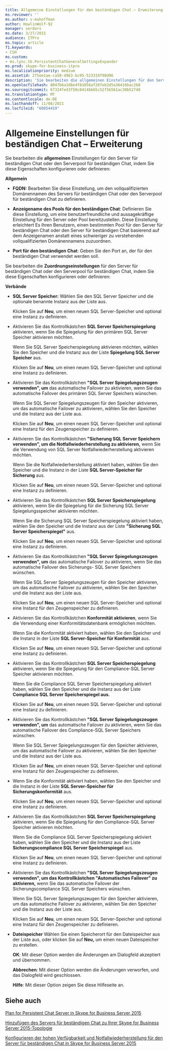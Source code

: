 ```yaml
---
title: Allgemeine Einstellungen für den beständigen Chat – Erweiterung
ms.reviewer: ''
ms.author: v-mahoffman
author: HowlinWolf-92
manager: serdars
ms.date: 3/27/2015
audience: ITPro
ms.topic: article
f1.keywords:
- CSH
ms.custom:
- ms.lync.tb.PersistentChatGeneralSettingsExpander
ms.prod: skype-for-business-itpro
ms.localizationpriority: medium
ms.assetid: 275ee1ae-ca58-4963-bc95-523319f90d96
description: 'Sie bearbeiten die allgemeinen Einstellungen für den Server für beständigen Chat oder den Serverpool für beständigen Chat, indem Sie diese Eigenschaften konfigurieren oder definieren:'
ms.openlocfilehash: 8047b6a3d8e4f81056af20feb2d5a36416bac2b8
ms.sourcegitcommit: 67324fe43f50c8414bb65c52f5b561ac30b52748
ms.translationtype: MT
ms.contentlocale: de-DE
ms.lasthandoff: 11/08/2021
ms.locfileid: "60854419"
---
```

# <a name="persistent-chat-general-settings-expander"></a>Allgemeine Einstellungen für beständigen Chat – Erweiterung
 
Sie bearbeiten die **allgemeinen** Einstellungen für den Server für beständigen Chat oder den Serverpool für beständigen Chat, indem Sie diese Eigenschaften konfigurieren oder definieren:
  
 **Allgemein**
  
- **FQDN:** Bearbeiten Sie diese Einstellung, um den vollqualifizierten Domänennamen des Servers für beständigen Chat oder den Serverpool für beständigen Chat zu definieren.
    
- **Anzeigename des Pools für den beständigen Chat**: Definieren Sie diese Einstellung, um eine benutzerfreundliche und aussagekräftige Einstellung für den Server oder Pool bereitzustellen. Diese Einstellung erleichtert Es Ihren Benutzern, einen bestimmten Pool für den Server für beständigen Chat oder den Server für beständigen Chat basierend auf dem Anzeigenamen anstatt eines schwieriger zu verstehenden vollqualifizierten Domänennamens zuzuordnen.
    
- **Port für den beständigen Chat**: Geben Sie den Port an, der für den beständigen Chat verwendet werden soll.
    
Sie bearbeiten die **Zuordnungseinstellungen** für den Server für beständigen Chat oder den Serverpool für beständigen Chat, indem Sie diese Eigenschaften konfigurieren oder definieren:
  
 **Verbände**
  
- **SQL Server Speicher:** Wählen Sie den SQL Server Speicher und die optionale benannte Instanz aus der Liste aus.
    
    Klicken Sie auf **Neu**, um einen neuen SQL Server-Speicher und optional eine Instanz zu definieren.
    
- Aktivieren Sie das Kontrollkästchen **SQL Server Speicherspiegelung** aktivieren, wenn Sie die Spiegelung für den primären SQL Server Speicher aktivieren möchten.
    
    Wenn Sie SQL Server Speicherspiegelung aktivieren möchten, wählen Sie den Speicher und die Instanz aus der Liste **Spiegelung SQL Server Speicher** aus.
    
    Klicken Sie auf **Neu**, um einen neuen SQL Server-Speicher und optional eine Instanz zu definieren.
    
- Aktivieren Sie das Kontrollkästchen **"SQL Server Spiegelungszeugen verwenden", um** das automatische Failover zu aktivieren, wenn Sie das automatische Failover des primären SQL Server Speichers wünschen.
    
    Wenn Sie SQL Server Spiegelungszeugen für den Speicher aktivieren, um das automatische Failover zu aktivieren, wählen Sie den Speicher und die Instanz aus der Liste aus.
    
    Klicken Sie auf **Neu**, um einen neuen SQL Server-Speicher und optional eine Instanz für den Zeugenspeicher zu definieren.
    
- Aktivieren Sie das Kontrollkästchen **"Sicherung SQL Server Speichern verwenden", um die Notfallwiederherstellung zu aktivieren,** wenn Sie die Verwendung von SQL Server Notfallwiederherstellung aktivieren möchten.
    
    Wenn Sie die Notfallwiederherstellung aktiviert haben, wählen Sie den Speicher und die Instanz in der Liste **SQL Server-Speicher für Sicherung** aus.
    
    Klicken Sie auf **Neu**, um einen neuen SQL Server-Speicher und optional eine Instanz zu definieren.
    
- Aktivieren Sie das Kontrollkästchen **SQL Server Speicherspiegelung** aktivieren, wenn Sie die Spiegelung für die Sicherung SQL Server Spiegelungsspeicher aktivieren möchten.
    
    Wenn Sie die Sicherung SQL Server Speicherspiegelung aktiviert haben, wählen Sie den Speicher und die Instanz aus der Liste **"Sicherung SQL Server Speicherspiegel"** aus.
    
    Klicken Sie auf **Neu**, um einen neuen SQL Server-Speicher und optional eine Instanz zu definieren.
    
- Aktivieren Sie das Kontrollkästchen **"SQL Server Spiegelungszeugen verwenden", um** das automatische Failover zu aktivieren, wenn Sie das automatische Failover des Sicherungs- SQL Server Speichers wünschen.
    
    Wenn Sie SQL Server Spiegelungszeugen für den Speicher aktivieren, um das automatische Failover zu aktivieren, wählen Sie den Speicher und die Instanz aus der Liste aus.
    
    Klicken Sie auf **Neu**, um einen neuen SQL Server-Speicher und optional eine Instanz für den Zeugenspeicher zu definieren.
    
- Aktivieren Sie das Kontrollkästchen **Konformität aktivieren**, wenn Sie die Verwendung einer Konformitätsdatenbank ermöglichen möchten.
    
    Wenn Sie die Konformität aktiviert haben, wählen Sie den Speicher und die Instanz in der Liste **SQL Server-Speicher für Konformität** aus.
    
    Klicken Sie auf **Neu**, um einen neuen SQL Server-Speicher und optional eine Instanz zu definieren.
    
- Aktivieren Sie das Kontrollkästchen **SQL Server Speicherspiegelung** aktivieren, wenn Sie die Spiegelung für den Compliance-SQL Server Speicher aktivieren möchten.
    
    Wenn Sie die Compliance SQL Server Speicherspiegelung aktiviert haben, wählen Sie den Speicher und die Instanz aus der Liste **Compliance SQL Server Speicherspiegel aus.**
    
    Klicken Sie auf **Neu**, um einen neuen SQL Server-Speicher und optional eine Instanz zu definieren.
    
- Aktivieren Sie das Kontrollkästchen **"SQL Server Spiegelungszeugen verwenden", um** das automatische Failover zu aktivieren, wenn Sie das automatische Failover des Compliance-SQL Server Speichers wünschen.
    
    Wenn Sie SQL Server Spiegelungszeugen für den Speicher aktivieren, um das automatische Failover zu aktivieren, wählen Sie den Speicher und die Instanz aus der Liste aus.
    
    Klicken Sie auf **Neu**, um einen neuen SQL Server-Speicher und optional eine Instanz für den Zeugenspeicher zu definieren.
    
- Wenn Sie die Konformität aktiviert haben, wählen Sie den Speicher und die Instanz in der Liste **SQL Server-Speicher für Sicherungskonformität** aus.
    
    Klicken Sie auf **Neu**, um einen neuen SQL Server-Speicher und optional eine Instanz zu definieren.
    
- Aktivieren Sie das Kontrollkästchen **SQL Server Speicherspiegelung** aktivieren, wenn Sie die Spiegelung für den Compliance-SQL Server Speicher aktivieren möchten.
    
    Wenn Sie die Compliance SQL Server Speicherspiegelung aktiviert haben, wählen Sie den Speicher und die Instanz aus der Liste **Sicherungscompliance SQL Server Speicherspiegel** aus.
    
    Klicken Sie auf **Neu**, um einen neuen SQL Server-Speicher und optional eine Instanz zu definieren.
    
- Aktivieren Sie das Kontrollkästchen **"SQL Server Spiegelungszeugen verwenden", um das Kontrollkästchen "Automatisches Failover" zu aktivieren,** wenn Sie das automatische Failover der Sicherungscompliance SQL Server Speichers wünschen.
    
    Wenn Sie SQL Server Spiegelungszeugen für den Speicher aktivieren, um das automatische Failover zu aktivieren, wählen Sie den Speicher und die Instanz aus der Liste aus.
    
    Klicken Sie auf **Neu**, um einen neuen SQL Server-Speicher und optional eine Instanz für den Zeugenspeicher zu definieren.
    
- **Dateispeicher** Wählen Sie einen Speicherort für den Dateispeicher aus der Liste aus, oder klicken Sie auf **Neu,** um einen neuen Dateispeicher zu erstellen.
    
  **OK**: Mit dieser Option werden die Änderungen am Dialogfeld akzeptiert und übernommen.
  
  **Abbrechen**: Mit dieser Option werden die Änderungen verworfen, und das Dialogfeld wird geschlossen.
  
  **Hilfe**: Mit dieser Option zeigen Sie diese Hilfeseite an.
  
## <a name="see-also"></a>Siehe auch

[Plan for Persistent Chat Server in Skype for Business Server 2015](../../plan-your-deployment/persistent-chat-server/persistent-chat-server.md)
  
[Hinzufügen des Servers für beständigen Chat zu Ihrer Skype for Business Server 2015-Topologie](../../deploy/deploy-persistent-chat-server/add-persistent-chat-server.md)
  
[Konfigurieren der hohen Verfügbarkeit und Notfallwiederherstellung für den Server für beständigen Chat in Skype for Business Server 2015](../../deploy/deploy-persistent-chat-server/configure-hadr-for-persistent-chat.md)
